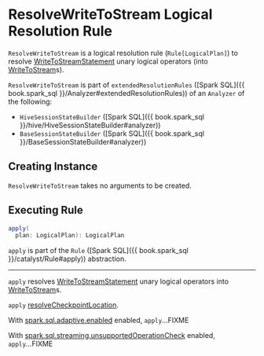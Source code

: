 # ResolveWriteToStream Logical Resolution Rule

`ResolveWriteToStream` is a logical resolution rule (`Rule[LogicalPlan]`) to resolve [WriteToStreamStatement](../logical-operators/WriteToStreamStatement.md) unary logical operators (into [WriteToStream](../logical-operators/WriteToStream.md)s).

`ResolveWriteToStream` is part of `extendedResolutionRules` ([Spark SQL]({{ book.spark_sql }}/Analyzer#extendedResolutionRules)) of an `Analyzer` of the following:

* `HiveSessionStateBuilder` ([Spark SQL]({{ book.spark_sql }}/hive/HiveSessionStateBuilder#analyzer))
* `BaseSessionStateBuilder` ([Spark SQL]({{ book.spark_sql }}/BaseSessionStateBuilder#analyzer))

## Creating Instance

`ResolveWriteToStream` takes no arguments to be created.

## <span id="apply"> Executing Rule

```scala
apply(
  plan: LogicalPlan): LogicalPlan
```

`apply` is part of the `Rule` ([Spark SQL]({{ book.spark_sql }}/catalyst/Rule#apply)) abstraction.

---

`apply` resolves [WriteToStreamStatement](../logical-operators/WriteToStreamStatement.md) unary logical operators into [WriteToStream](../logical-operators/WriteToStream.md)s.

`apply` [resolveCheckpointLocation](#resolveCheckpointLocation).

With [spark.sql.adaptive.enabled](../configuration-properties.md#spark.sql.adaptive.enabled) enabled, `apply`...FIXME

With [spark.sql.streaming.unsupportedOperationCheck](../configuration-properties.md#spark.sql.streaming.unsupportedOperationCheck) enabled, `apply`...FIXME

